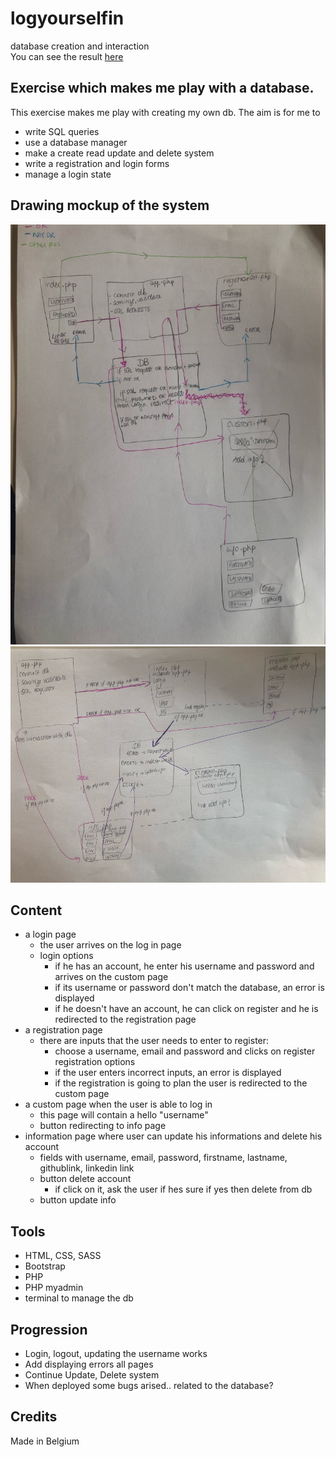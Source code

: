 # logyourselfin
database creation and interaction <br/>
You can see the result [here](https://logyourselfin.herokuapp.com/)

## Exercise which makes me play with a database.
This exercise makes me play with creating my own db. The aim is for me to 
- write SQL queries
- use a database manager
- make a create read update and delete system
- write a registration and login forms
- manage a login state

## Drawing mockup of the system
![](assets/img/1.jpg)
![](assets/img/2.jpg)

## Content
- a login page
    - the user arrives on the log in page
    - login options
        - if he has an account, he enter his username and password and arrives on the custom page
        - if its username or password don't match the database, an error is displayed
        - if he doesn't have an account, he can click on register and he is redirected to the registration page
- a registration page
    - there are inputs that the user needs to enter to register:
        - choose a username, email and password and clicks on register
        registration options
        - if the user enters incorrect inputs, an error is displayed
        - if the registration is going to plan the user is redirected to the custom page
- a custom page when the user is able to log in
    - this page will contain a hello "username"
    - button redirecting to info page  
- information page where user can update his informations and delete his account
    - fields with username, email, password, firstname, lastname, githublink, linkedin link
    - button delete account
        - if click on it, ask the user if hes sure if yes then delete from db
    - button update info

## Tools
- HTML, CSS, SASS
- Bootstrap
- PHP
- PHP myadmin
- terminal to manage the db

## Progression
- Login, logout, updating the username works
- Add displaying errors all pages
- Continue Update, Delete system
- When deployed some bugs arised.. related to the database?

## Credits
Made in Belgium
